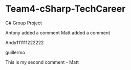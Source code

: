 # Team4-cSharp-TechCareer
C# Group Project

Antony added a comment
Matt added a comment

Andy111111222222

guillermo



This is my second comment - Matt